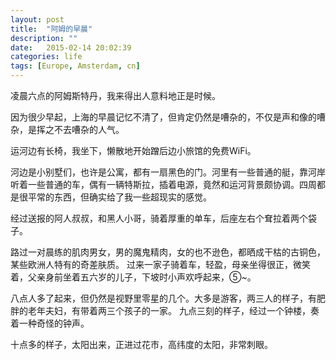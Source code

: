 ```yaml
---
layout: post
title:  "阿姆的早晨"
description: ""
date:   2015-02-14 20:02:39
categories: life
tags: [Europe, Amsterdam, cn]
---
```


凌晨六点的阿姆斯特丹，我来得出人意料地正是时候。

因为很少早起，上海的早晨记忆不清了，但肯定仍然是嘈杂的，不仅是声和像的嘈杂，是挥之不去嘈杂的人气。

运河边有长椅，我坐下，懒散地开始蹭后边小旅馆的免费WiFi。

河边是小别墅们，也许是公寓，都有一扇黑色的门。河里有一些普通的艇，靠河岸听着一些普通的车，偶有一辆特斯拉，插着电源，竟然和运河背景颇协调。四周都是很平常的东西，但确实给了我一些超现实的感觉。

经过送报的阿人叔叔，和黑人小哥，骑着厚重的单车，后座左右个耷拉着两个袋子。

路过一对晨练的肌肉男女，男的魔鬼精肉，女的也不逊色，都晒成干枯的古铜色，某些欧洲人特有的奇差肤质。
过来一家子骑着车，轻盈，母亲坐得很正，微笑着，父亲身前坐着五六岁的儿子，下坡时小声欢呼起来，⑤~。

八点人多了起来，但仍然是视野里零星的几个。大多是游客，两三人的样子，有肥胖的老年夫妇，有带着两三个孩子的一家。
九点三刻的样子，经过一个钟楼，奏着一种奇怪的钟声。

十点多的样子，太阳出来，正进过花市，高纬度的太阳，非常刺眼。